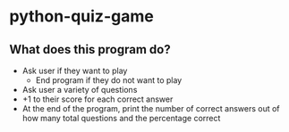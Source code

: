 # python-quiz-game

## What does this program do?
- Ask user if they want to play
    - End program if they do not want to play
- Ask user a variety of questions
- +1 to their score for each correct answer
- At the end of the program, print the number of correct answers out of how many total questions and the percentage correct